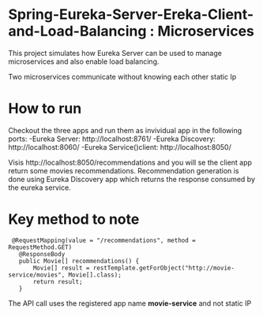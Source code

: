 # Spring-Eureka-Server-Ereka-Client-and-Load-Balancing : Microservices
This project simulates how Eureka Server can be used to manage microservices and also enable load balancing.

Two microservices communicate without knowing each other static Ip

# How to run
Checkout the three apps and run  them as invividual app in the following ports:
 -Eureka Server: http://localhost:8761/
 -Eureka Discovery: http://localhost:8060/
 -Eureka Service()client: http://localhost:8050/
 
 Visis http://localhost:8050/recommendations and you will se the client app  return some movies recommendations.
 Recommendation generation is done using Eureka Discovery app which returns the response consumed by the eureka service.
 
 # Key method to note
 
 ```
  @RequestMapping(value = "/recommendations", method = RequestMethod.GET)
    @ResponseBody
    public Movie[] recommendations() {
        Movie[] result = restTemplate.getForObject("http://movie-service/movies", Movie[].class);
        return result;
    }
  ```
 
The API call uses the registered app name **movie-service** and not static IP
